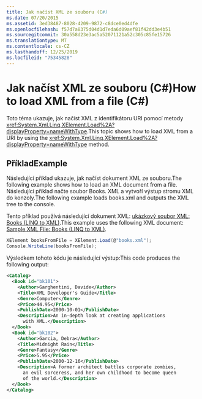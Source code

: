 ```yaml
---
title: Jak načíst XML ze souboru (C#)
ms.date: 07/20/2015
ms.assetid: 3ed38487-8028-4209-9872-c8dce0ed4dfe
ms.openlocfilehash: f57d7a8375d04d1d7eda6d09aef81f42dd3e4b51
ms.sourcegitcommit: 30a558d23e3ac5a52071121a52c305c85fe15726
ms.translationtype: MT
ms.contentlocale: cs-CZ
ms.lasthandoff: 12/25/2019
ms.locfileid: "75345828"
---
```

# <a name="how-to-load-xml-from-a-file-c"></a><span data-ttu-id="a751d-102">Jak načíst XML ze souboru (C#)</span><span class="sxs-lookup"><span data-stu-id="a751d-102">How to load XML from a file (C#)</span></span>
<span data-ttu-id="a751d-103">Toto téma ukazuje, jak načíst XML z identifikátoru URI pomocí metody <xref:System.Xml.Linq.XElement.Load%2A?displayProperty=nameWithType>.</span><span class="sxs-lookup"><span data-stu-id="a751d-103">This topic shows how to load XML from a URI by using the <xref:System.Xml.Linq.XElement.Load%2A?displayProperty=nameWithType> method.</span></span>  
  
## <a name="example"></a><span data-ttu-id="a751d-104">Příklad</span><span class="sxs-lookup"><span data-stu-id="a751d-104">Example</span></span>  
 <span data-ttu-id="a751d-105">Následující příklad ukazuje, jak načíst dokument XML ze souboru.</span><span class="sxs-lookup"><span data-stu-id="a751d-105">The following example shows how to load an XML document from a file.</span></span> <span data-ttu-id="a751d-106">Následující příklad načte soubor Books. XML a vytvoří výstup stromu XML do konzoly.</span><span class="sxs-lookup"><span data-stu-id="a751d-106">The following example loads books.xml and outputs the XML tree to the console.</span></span>  
  
 <span data-ttu-id="a751d-107">Tento příklad používá následující dokument XML: [ukázkový soubor XML: Books (LINQ to XML)](./sample-xml-file-books-linq-to-xml.md).</span><span class="sxs-lookup"><span data-stu-id="a751d-107">This example uses the following XML document: [Sample XML File: Books (LINQ to XML)](./sample-xml-file-books-linq-to-xml.md).</span></span>  
  
```csharp  
XElement booksFromFile = XElement.Load(@"books.xml");  
Console.WriteLine(booksFromFile);  
```  
  
 <span data-ttu-id="a751d-108">Výsledkem tohoto kódu je následující výstup:</span><span class="sxs-lookup"><span data-stu-id="a751d-108">This code produces the following output:</span></span>  
  
```xml  
<Catalog>  
  <Book id="bk101">  
    <Author>Garghentini, Davide</Author>  
    <Title>XML Developer's Guide</Title>  
    <Genre>Computer</Genre>  
    <Price>44.95</Price>  
    <PublishDate>2000-10-01</PublishDate>  
    <Description>An in-depth look at creating applications   
      with XML.</Description>  
  </Book>  
  <Book id="bk102">  
    <Author>Garcia, Debra</Author>  
    <Title>Midnight Rain</Title>  
    <Genre>Fantasy</Genre>  
    <Price>5.95</Price>  
    <PublishDate>2000-12-16</PublishDate>  
    <Description>A former architect battles corporate zombies,   
      an evil sorceress, and her own childhood to become queen   
      of the world.</Description>  
  </Book>  
</Catalog>  
```  
  
